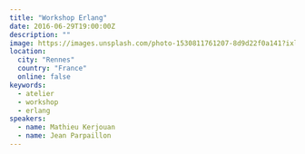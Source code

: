 ```yaml
---
title: "Workshop Erlang"
date: 2016-06-29T19:00:00Z
description: ""
image: https://images.unsplash.com/photo-1530811761207-8d9d22f0a141?ixlib=rb-1.2.1&ixid=eyJhcHBfaWQiOjEyMDd9&auto=format&fit=crop&w=500&q=60
location:
  city: "Rennes"
  country: "France"
  online: false
keywords:
  - atelier
  - workshop
  - erlang
speakers:
  - name: Mathieu Kerjouan
  - name: Jean Parpaillon
---
```

